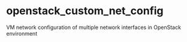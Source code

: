 # openstack_custom_net_config
VM network configuration of multiple network interfaces in OpenStack environment
